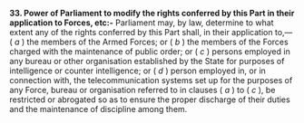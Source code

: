 **33. Power of Parliament to modify the rights conferred by this Part in their application to Forces, etc:-**
 Parliament may, by law, determine to what extent any of the rights conferred by this Part shall, in their application to,— ( _a_ ) the members of the Armed Forces; or ( _b_ ) the members of the Forces charged with the maintenance of public order; or ( _c_ ) persons employed in any bureau or other organisation established by the State for purposes of intelligence or counter intelligence; or ( _d_ ) person employed in, or in connection with, the telecommunication systems set up for the purposes of any Force, bureau or organisation referred to in clauses ( _a_ ) to ( _c_ ), be restricted or abrogated so as to ensure the proper discharge of their duties and the maintenance of discipline among them.